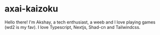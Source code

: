 # axai-kaizoku

Hello there! I'm Akshay, a tech enthusiast, a weeb and I love playing games (wd2 is my fav). I love Typescript, Nextjs, Shad-cn and Tailwindcss.
